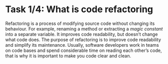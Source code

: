 # Task 1/4: What is code refactoring

Refactoring is a process of modifying source code without changing its behaviour. 
For example, renaming a method or extracting a *magic constant* into a separate variable. 
It improves code readability, but doesn’t change what code does. 
The purpose of refactoring is to improve code readability and simplify its maintenance. 
Usually, software developers work in teams on code bases and spend considerable time on reading each other’s code,
that is why it is important to make you code clear and clean. 
